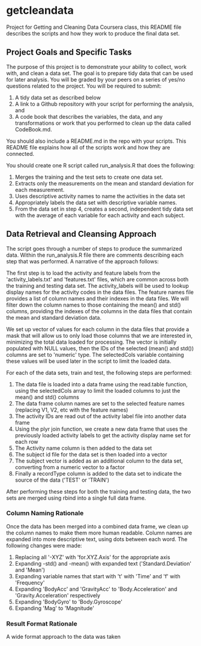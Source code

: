 # getcleandata
Project for Getting and Cleaning Data Coursera class, this README file describes the scripts and how they work to produce the final data set.

## Project Goals and Specific Tasks
The purpose of this project is to demonstrate your ability to collect, work with, and clean a data set. The goal is to prepare tidy data that can be used for later analysis. You will be graded by your peers on a series of yes/no questions related to the project. You will be required to submit: 

1. A tidy data set as described below 
2. A link to a Github repository with your script for performing the analysis, and 
3. A code book that describes the variables, the data, and any transformations or work that you performed to clean up the data called CodeBook.md. 

You should also include a README.md in the repo with your scripts. This README file explains how all of the scripts work and how they are connected. 

 You should create one R script called run_analysis.R that does the following:
 
1. Merges the training and the test sets to create one data set.
1. Extracts only the measurements on the mean and standard deviation for each measurement. 
1. Uses descriptive activity names to name the activities in the data set
1. Appropriately labels the data set with descriptive variable names. 
1. From the data set in step 4, creates a second, independent tidy data set with the average of each variable for each activity and each subject.

## Data Retrieval and Cleansing Approach
The script goes through a number of steps to produce the summarized data. Within the run_analysis.R file there are comments describing each step that was performed. A narrative of the approach follows:

The first step is to load the activity and feature labels from the 'activity_labels.txt' and 'features.txt' files, which are common across both the training and testing data set. The activity_labels will be used to lookup display names for the activity codes in the data files. The feature names file provides a list of column names and their indexes in the data files. We will filter down the column names to those containing the mean() and std() columns, providing the indexes of the columns in the data files that contain the mean and standard deviation data.

We set up vector of values for each column in the data files that provide a mask that will allow us to only load those columns that we are interested in, minimizing the total data loaded for processing. The vector is initially populated with NULL values, then the IDs of the selected (mean() and std()) columns are set to 'numeric' type. The selectedCols variable containing these values will be used later in the script to limit the loaded data.

For each of the data sets, train and test, the following steps are performed:

1. The data file is loaded into a data frame using the read.table function, using the selectedCols array to limit the loaded columns to just the mean() and std() columns
2. The data frame column names are set to the selected feature names (replacing V1, V2, etc with the feature names)
3. The activity IDs are read out of the activity label file into another data frame
4. Using the plyr join function, we create a new data frame that uses the previously loaded activity labels to get the activity display name set for each row
5. The Activity name column is then added to the data set
6. The subject id file for the data set is then loaded into a vector
7. The subject vector is added as an additional column to the data set, converting from a numeric vector to a factor
8. Finally a recordType column is added to the data set to indicate the source of the data ('TEST' or 'TRAIN')

After performing these steps for both the training and testing data, the two sets are merged using rbind into a single full data frame.

### Column Naming Rationale
Once the data has been merged into a combined data frame, we clean up the column names to make them more human readable. Column names are expanded into more descriptive text, using dots between each word. The following changes were made:
1. Replacing all '-XYZ' with 'for.XYZ.Axis' for the appropriate axis
2. Expanding -std() and -mean() with expanded text ('Standard.Deviation' and 'Mean')
3. Expanding variable names that start with 't' with 'Time' and 'f' with 'Frequency'
4. Expanding 'BodyAcc' and 'GravityAcc' to 'Body.Acceleration' and 'Gravity.Acceleration' respectively
5. Expanding 'BodyGyro' to 'Body.Gyroscope'
6. Expanding 'Mag' to 'Magnitude'

### Result Format Rationale
A wide format approach to the data was taken 
